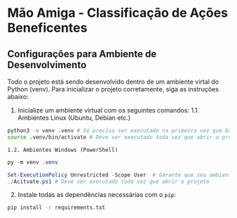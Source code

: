# Mão Amiga - Classificação de Ações Beneficentes

## Configurações para Ambiente de Desenvolvimento

Todo o projeto está sendo desenvolvido dentro de um ambiente virtal do Python (venv). Para inicializar o projeto corretamente, siga as instruções abaixo:

1. Inicialize um ambiente virtual com os seguintes comandos:
   1.1. Ambientes Linux (Ubuntu, Debian etc.)

```sh
python3 -m venv .venv # Só precisa ser executado na primeira vez que baixar o repositório
source .venv/bin/activate # Deve ser executado toda vez que abrir o projeto
```

    1.2. Ambientes Windows (PowerShell)

```ps1
py -m venv .venv

Set-ExecutionPolicy Unrestricted -Scope User  # Garante que seu ambiente permite a execução de scripts. Se "Scope" for definido como "User", só precisa ser executado uma vez
./Acitvate.ps1 # Deve ser executado toda vez que abrir o projeto
```

2. Instale todas as dependências necessárias com o `pip`:

```sh
pip install -r requirements.txt
```
